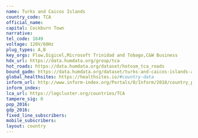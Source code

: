```yaml
---
name: Turks and Caicos Islands
country_code: TCA
official_name:
capital: Cockburn Town
narrative:
tel_code: 1649
voltage: 120V/60Hz
plug_types: A,B
key_orgs: Flow,Digicel,Microsoft Trinidad and Tobago,C&W Business
hdx_url: https://data.humdata.org/group/tca
hot_roads: https://data.humdata.org/dataset/hotosm_tca_roads
bound_gadm: https://data.humdata.org/dataset/turks-and-caicos-islands-administrative-level-0-nation-and-1-district-boundaries
global_healthsites: https://healthsites.io/#country-data
inform_url: http://www.inform-index.org/Portals/0/Inform/2018/country_profiles/TCA.pdf
inform_index:
lca_url: https://logcluster.org/countries/TCA
tampere_sig: 0
pop_2016:
gdp_2016:
fixed_line_subscribers:
mobile_subscribers:
layout: country
---
```

